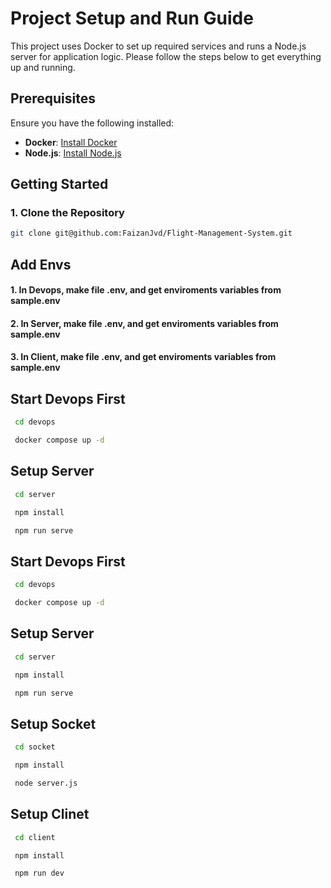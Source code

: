 # Project Setup and Run Guide

This project uses Docker to set up required services and runs a Node.js server for application logic. Please follow the steps below to get everything up and running.

## Prerequisites

Ensure you have the following installed:

- **Docker**: [Install Docker](https://docs.docker.com/get-docker/)
- **Node.js**: [Install Node.js](https://nodejs.org/)

## Getting Started

### 1. Clone the Repository

```bash
git clone git@github.com:FaizanJvd/Flight-Management-System.git
```

## Add Envs

 #### 1. In Devops, make file .env, and get enviroments variables from sample.env
 #### 2. In Server, make file .env, and get enviroments variables from sample.env
 ####  3. In Client, make file .env, and get enviroments variables from sample.env

## Start Devops First

```bash
 cd devops 
```
```bash
 docker compose up -d 
```
## Setup Server
```bash
 cd server 
```
```bash
 npm install
```
```bash
 npm run serve 
```
## Start Devops First

```bash
 cd devops 
```
```bash
 docker compose up -d 
```
## Setup Server
```bash
 cd server 
```
```bash
 npm install
```
```bash
 npm run serve 
```
## Setup Socket
```bash
 cd socket 
```
```bash
 npm install
```
```bash
 node server.js 
```

## Setup Clinet
```bash
 cd client 
```
```bash
 npm install
```
```bash
 npm run dev 
```